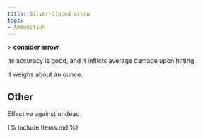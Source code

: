 ```yaml
---
title: Silver-tipped arrow
tags:
- Ammunition
---
```


\> **consider arrow**

Its accuracy is good, and it inflicts average damage upon hitting.

It weighs about an ounce.

## Other

Effective against undead.

{% include Items.md %}
